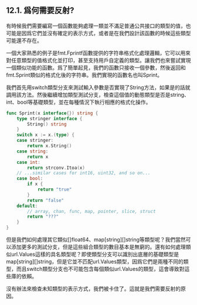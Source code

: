 ## 12.1. 爲何需要反射?

有時候我們需要編寫一個函數能夠處理一類並不滿足普通公共接口的類型的值，也可能是因爲它們並沒有確定的表示方式，或者是在我們設計該函數的時候這些類型可能還不存在。

一個大家熟悉的例子是fmt.Fprintf函數提供的字符串格式化處理邏輯，它可以用來對任意類型的值格式化並打印，甚至支持用戶自定義的類型。讓我們也來嘗試實現一個類似功能的函數。爲了簡單起見，我們的函數只接收一個參數，然後返回和fmt.Sprint類似的格式化後的字符串。我們實現的函數名也叫Sprint。

我們首先用switch類型分支來測試輸入參數是否實現了String方法，如果是的話就調用該方法。然後繼續增加類型測試分支，檢查這個值的動態類型是否是string、int、bool等基礎類型，並在每種情況下執行相應的格式化操作。

```Go
func Sprint(x interface{}) string {
	type stringer interface {
		String() string
	}
	switch x := x.(type) {
	case stringer:
		return x.String()
	case string:
		return x
	case int:
		return strconv.Itoa(x)
	// ...similar cases for int16, uint32, and so on...
	case bool:
		if x {
			return "true"
		}
		return "false"
	default:
		// array, chan, func, map, pointer, slice, struct
		return "???"
	}
}
```

但是我們如何處理其它類似[]float64、map[string][]string等類型呢？我們當然可以添加更多的測試分支，但是這些組合類型的數目基本是無窮的。還有如何處理類似url.Values這樣的具名類型呢？即使類型分支可以識別出底層的基礎類型是map[string][]string，但是它並不匹配url.Values類型，因爲它們是兩種不同的類型，而且switch類型分支也不可能包含每個類似url.Values的類型，這會導致對這些庫的依賴。

沒有辦法來檢查未知類型的表示方式，我們被卡住了。這就是我們需要反射的原因。
